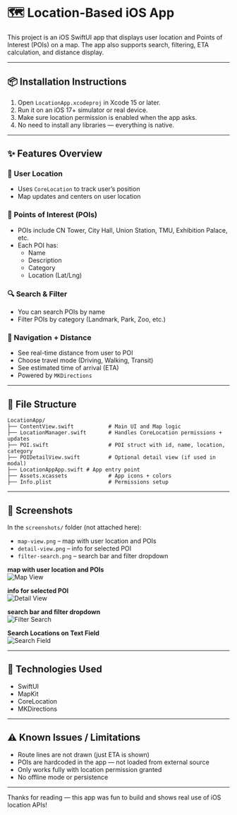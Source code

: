# 🗺️ Location-Based iOS App

This project is an iOS SwiftUI app that displays user location and Points of Interest (POIs) on a map.
The app also supports search, filtering, ETA calculation, and distance display.

---

## 📦 Installation Instructions

1. Open `LocationApp.xcodeproj` in Xcode 15 or later.
2. Run it on an iOS 17+ simulator or real device.
3. Make sure location permission is enabled when the app asks.
4. No need to install any libraries — everything is native.

---

## ✨ Features Overview

### 📍 User Location

- Uses `CoreLocation` to track user’s position
- Map updates and centers on user location

### 📌 Points of Interest (POIs)

- POIs include CN Tower, City Hall, Union Station, TMU, Exhibition Palace, etc.
- Each POI has:
  - Name
  - Description
  - Category
  - Location (Lat/Lng)

### 🔍 Search & Filter

- You can search POIs by name
- Filter POIs by category (Landmark, Park, Zoo, etc.)

### 🧭 Navigation + Distance

- See real-time distance from user to POI
- Choose travel mode (Driving, Walking, Transit)
- See estimated time of arrival (ETA)
- Powered by `MKDirections`

---

## 📁 File Structure

```
LocationApp/
├── ContentView.swift           # Main UI and Map logic
├── LocationManager.swift       # Handles CoreLocation permissions + updates
├── POI.swift                   # POI struct with id, name, location, category
├── POIDetailView.swift         # Optional detail view (if used in modal)
├── LocationAppApp.swift # App entry point
├── Assets.xcassets             # App icons + colors
├── Info.plist                  # Permissions setup
```

---

## 📸 Screenshots

In the `screenshots/` folder (not attached here):

- `map-view.png` – map with user location and POIs
- `detail-view.png` – info for selected POI
- `filter-search.png` – search bar and filter dropdown

**map with user location and POIs**  
![Map View](screenshots/main-map-view.png)

**info for selected POI**  
![Detail View](screenshots/detail-view.png)

**search bar and filter dropdown**  
![Filter Search](screenshots/filter-search.png)

**Search Locations on Text Field**  
![Search Field](screenshots/textField-search.png)

---

## 🧰 Technologies Used

- SwiftUI
- MapKit
- CoreLocation
- MKDirections

---

## ⚠️ Known Issues / Limitations

- Route lines are not drawn (just ETA is shown)
- POIs are hardcoded in the app — not loaded from external source
- Only works fully with location permission granted
- No offline mode or persistence

---

Thanks for reading — this app was fun to build and shows real use of iOS location APIs!
